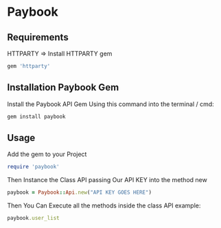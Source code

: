 # Paybook

## Requirements

HTTPARTY => Install HTTPARTY gem
```ruby
gem 'httparty'
```


## Installation Paybook Gem

Install the Paybook API Gem Using this command into the terminal / cmd:

```ruby
gem install paybook
```

## Usage

Add the gem to your Project

```ruby
require 'paybook'
```

Then Instance the Class API passing Our API KEY into the method new

```ruby
paybook = Paybook::Api.new("API KEY GOES HERE")
```

Then You Can Execute all the methods inside the class API example:

```ruby
paybook.user_list
```
